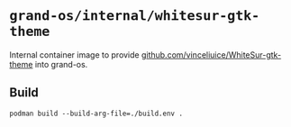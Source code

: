# `grand-os/internal/whitesur-gtk-theme`

Internal container image to provide
[github.com/vinceliuice/WhiteSur-gtk-theme](https://github.com/vinceliuice/WhiteSur-gtk-theme)
into grand-os.

## Build

```shell
podman build --build-arg-file=./build.env .
```
